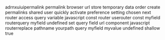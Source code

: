 adrnxuiuipermalink permalink browser url store temporary data order create permalinks shared user quickly activate preference setting chosen next router access query variable javascript const router userouter const myfield routerquery myfield undefined set query field url component javascript routerreplace pathname yourpath query myfield myvalue undefined shallow true